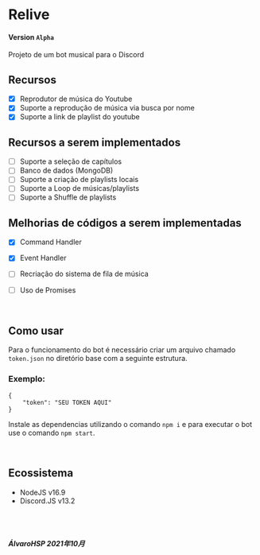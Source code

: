 # Relive
#### Version `Alpha`

Projeto de um bot musical para o Discord

## Recursos

- [x] Reprodutor de música do Youtube
- [x] Suporte a reprodução de música via busca por nome
- [x] Suporte a link de playlist do youtube

## Recursos a serem implementados

- [ ] Suporte a seleção de capítulos
- [ ] Banco de dados (MongoDB)
- [ ] Suporte a criação de playlists locais
- [ ] Suporte a Loop de músicas/playlists
- [ ] Suporte a Shuffle de playlists

## Melhorias de códigos a serem implementadas

- [X] Command Handler
- [X] Event Handler
- [ ] Recriação do sistema de fila de música
- [ ] Uso de Promises


<br>

## Como usar

Para o funcionamento do bot é necessário criar um arquivo chamado `token.json` no diretório base com a seguinte estrutura.

### Exemplo:
`{`<br>
`    "token": "SEU TOKEN AQUI"`<br>
`}`<br>


Instale as dependencias utilizando o comando `npm i` e para executar o bot use o comando `npm start`.

<br>

## Ecossistema

- NodeJS v16.9
- Discord.JS v13.2

<br><br>

#### *ÁlvaroHSP 2021年10月*